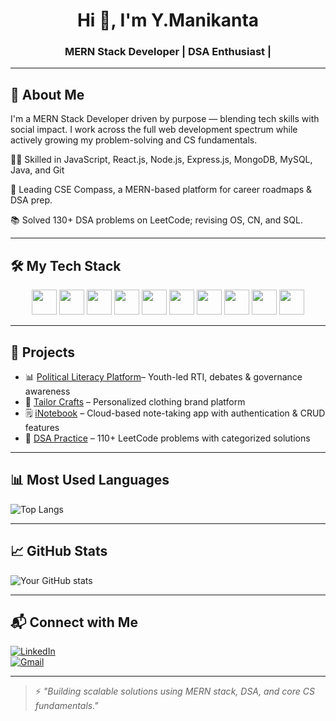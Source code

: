 <h1 align="center">Hi 👋, I'm Y.Manikanta</h1>
<h3 align="center">MERN Stack Developer | DSA Enthusiast |</h3>

---

## 🧠 About Me

I'm a MERN Stack Developer driven by purpose — blending tech skills with social impact.
I work across the full web development spectrum while actively growing my problem-solving and CS fundamentals.

👨‍💻 Skilled in JavaScript, React.js, Node.js, Express.js, MongoDB, MySQL, Java, and Git

🧭 Leading CSE Compass, a MERN-based platform for career roadmaps & DSA prep.

📚 Solved 130+ DSA problems on LeetCode; revising OS, CN, and SQL.


---

## 🛠️ My Tech Stack

<div align="center">
  <img src="https://cdn.jsdelivr.net/gh/devicons/devicon/icons/html5/html5-original.svg" width="40" height="40"/>
  <img src="https://cdn.jsdelivr.net/gh/devicons/devicon/icons/css3/css3-original.svg" width="40" height="40"/>
  <img src="https://cdn.jsdelivr.net/gh/devicons/devicon/icons/javascript/javascript-original.svg" width="40" height="40"/>
  <img src="https://cdn.jsdelivr.net/gh/devicons/devicon/icons/react/react-original.svg" width="40" height="40"/>
  <img src="https://cdn.jsdelivr.net/gh/devicons/devicon/icons/nodejs/nodejs-original.svg" width="40" height="40"/>
  <img src="https://cdn.jsdelivr.net/gh/devicons/devicon/icons/express/express-original.svg" width="40" height="40"/>
  <img src="https://cdn.jsdelivr.net/gh/devicons/devicon/icons/mongodb/mongodb-original.svg" width="40" height="40"/>
  <img src="https://cdn.jsdelivr.net/gh/devicons/devicon/icons/git/git-original.svg" width="40" height="40"/>
  <img src="https://cdn.jsdelivr.net/gh/devicons/devicon/icons/java/java-original.svg" width="40" height="40"/>
  <img src="https://cdn.jsdelivr.net/gh/devicons/devicon/icons/mysql/mysql-original.svg" width="40" height="40"/>
</div>

---

## 🚀 Projects

- 📊 [Political Literacy Platform](https://github.com/maniO12/NewsRTI )– Youth-led RTI, debates & governance awareness
- 🧵 [Tailor Crafts](https://github.com/github.com/maniO12/Ecommerce) – Personalized clothing brand platform  
- 🗒️ [iNotebook](https://github.com/maniO12/inotebook) – Cloud-based note-taking app with authentication & CRUD features  
- 🧠 [DSA Practice](https://leetcode.com/YManikanta) – 110+ LeetCode problems with categorized solutions  

---

## 📊 Most Used Languages

![Top Langs](https://github-readme-stats.vercel.app/api/top-langs/?username=maniO12&layout=compact&theme=github_dark)

---

## 📈 GitHub Stats

![Your GitHub stats](https://github-readme-stats.vercel.app/api?username=maniO12&show_icons=true&theme=github_dark)


---

## 📬 Connect with Me

[![LinkedIn](https://img.shields.io/badge/-LinkedIn-blue?style=flat-square&logo=linkedin&logoColor=white)](https://www.linkedin.com/in/yelagandula-manikanta-1a55922a7?utm_source=share&utm_campaign=share_via&utm_content=profile&utm_medium=android_app)  
[![Gmail](https://img.shields.io/badge/-Email-red?style=flat-square&logo=gmail&logoColor=white)](mailto:yelagandulamanikanta506@gmail.com)

---

> ⚡ *"Building scalable solutions using MERN stack, DSA, and core CS fundamentals."*
